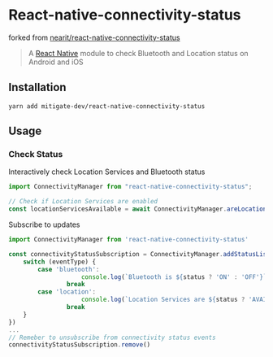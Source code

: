 # React-native-connectivity-status

forked from [nearit/react-native-connectivity-status](https://github.com/mitigate-dev/react-native-connectivity-status)

> A [React Native](https://facebook.github.io/react-native/) module to check Bluetooth and Location status on Android and iOS

## Installation

```
yarn add mitigate-dev/react-native-connectivity-status
```

## Usage

### Check Status

Interactively check Location Services and Bluetooth status

```js
import ConnectivityManager from "react-native-connectivity-status";

// Check if Location Services are enabled
const locationServicesAvailable = await ConnectivityManager.areLocationServicesEnabled();
```

Subscribe to updates

```js
import ConnectivityManager from 'react-native-connectivity-status'

const connectivityStatusSubscription = ConnectivityManager.addStatusListener(({ eventType, status }) => {
	switch (eventType) {
		case 'bluetooth':
					console.log(`Bluetooth is ${status ? 'ON' : 'OFF'}`)
				break
		case 'location':
					console.log(`Location Services are ${status ? 'AVAILABLE' : 'NOT available'}`)
				break
	}
})
...
// Remeber to unsubscribe from connectivity status events
connectivityStatusSubscription.remove()
```
